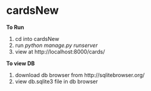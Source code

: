 # cardsNew

<b> To Run</b>
<ol>
<li> cd into cardsNew</li>
<li> run <i>python manage.py runserver</i></li>
<li> view at http://localhost:8000/cards/ </li>
</ol>


<b> To view DB </b>
<ol>
<li> download db browser from http://sqlitebrowser.org/
<li> view db.sqlite3 file in db browser
</ol>

